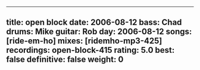
---
title: open block
date: 2006-08-12
bass:	Chad
drums:	Mike
guitar:	Rob
day: 2006-08-12
songs: [ride-em-ho]
mixes: [ridemho-mp3-425]
recordings: open-block-415
rating: 5.0
best: false
definitive: false
weight: 0
---

